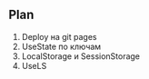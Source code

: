 ## Plan

1. Deploy на git pages
2. UseState по ключам
3. LocalStorage и SessionStorage
4. UseLS


















